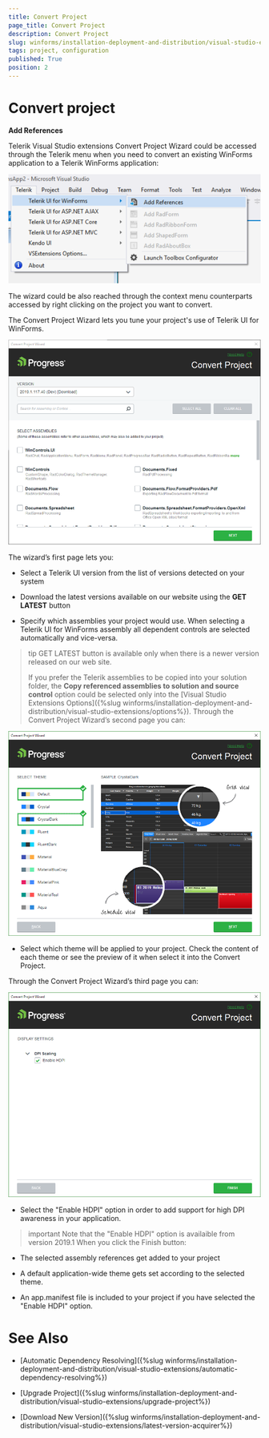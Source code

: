 ```yaml
---
title: Convert Project
page_title: Convert Project
description: Convert Project
slug: winforms/installation-deployment-and-distribution/visual-studio-extensions/project-convert
tags: project, configuration
published: True
position: 2
---
```


# Convert project


__Add References__

Telerik Visual Studio extensions Convert Project Wizard could be accessed through the Telerik menu when you need to convert an existing WinForms application to a Telerik WinForms application:

![installation-deployment-and-distribution-vsx-overview 002](images/installation-deployment-and-distribution-vsx-overview002.png)

The wizard could be also reached through the context menu counterparts accessed by right clicking on the project you want to convert.

The Convert Project Wizard lets you tune your project's use of Telerik UI for WinForms.

![installation-deployment-and-distribution-vsx-convert-project 001](images/installation-deployment-and-distribution-vsx-convert-project001.png)

The wizard’s first page lets you:

* Select a Telerik UI version from the list of versions detected on your system

* Download the latest versions available on our website using the __GET LATEST__ button

* Specify which assemblies your project would use. When selecting a Telerik UI for WinForms assembly all dependent controls are selected automatically and vice-versa.

>tip GET LATEST button is available only when there is a newer version released on our web site.
>
> If you prefer the Telerik assemblies to be copied into your solution folder, the __Copy referenced assemblies to solution and source control__ option could be selected only into the [Visual Studio Extensions Options]({%slug winforms/installation-deployment-and-distribution/visual-studio-extensions/options%}).
Through the Convert Project Wizard’s second page you can:

![installation-deployment-and-distribution-vsx-convert-project 002](images/installation-deployment-and-distribution-vsx-convert-project002.png)

* Select which theme will be applied to your project. Check the content of each theme or see the preview of it when select it into the Convert Project.

Through the Convert Project Wizard’s third page you can:

![installation-deployment-and-distribution-vsx-convert-project 003](images/installation-deployment-and-distribution-vsx-convert-project003.png)

* Select the "Enable HDPI" option in order to add support for high DPI awareness in your application.

>important Note that the "Enable HDPI" option is availaible from version 2019.1
When you click the Finish button:

* The selected assembly references get added to your project

* A default application-wide theme gets set according to the selected theme.

* An app.manifest file is included to your project if you have selected the "Enable HDPI" option.

# See Also

 * [Automatic Dependency Resolving]({%slug winforms/installation-deployment-and-distribution/visual-studio-extensions/automatic-dependency-resolving%})

 * [Upgrade Project]({%slug winforms/installation-deployment-and-distribution/visual-studio-extensions/upgrade-project%})

 * [Download New Version]({%slug winforms/installation-deployment-and-distribution/visual-studio-extensions/latest-version-acquirer%})